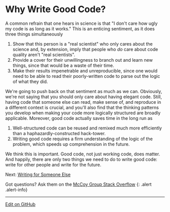 # Why Write Good Code?

A common refrain that one hears in science is that "I don't care how ugly my code is as long as it works."
This is an enticing sentiment, as it does three things simultaneously

1. Show that this person is a "real scientist" who only cares about the science and, by extension, imply that people who _do_ care about code quality aren't "real scientists".
2. Provide a cover for their unwillingness to branch out and learn new things, since that would be a waste of their time.
3. Make their results impenetrable and unreproducible, since one would need to be able to read their poorly-written code to parse out the logic of what they did.

We're going to push back on that sentiment as much as we can.
Obviously, we're not saying that you should only care about having elegant code.
Still, having code that someone else can read, make sense of, and reproduce in a different context is crucial, and you'll also find that the thinking patterns you develop when making your code more logically structured are broadly applicable.
Moreover, good code actually saves time in the long run as
1. Well-structured code can be reused and remixed much more efficiently than a haphazardly-constructed hack-tower.
2. Writing good code requires a firm understanding of the logic of the problem, which speeds up comprehension in the future.

We think this is important.
Good code, not just working code, does matter.
And happily, there are only two things we need to do to write good code: write for other people and write for the future.

<span class="text-muted">Next:</span>
 [Writing for Someone Else](OtherCentricDesign.md)<br/>

Got questions? Ask them on the [McCoy Group Stack Overflow](https://stackoverflow.com/c/mccoygroup/questions/ask)
{: .alert .alert-info}

---
[Edit on GitHub <i class="fab fa-github" aria-hidden="true"></i>](https://github.com/McCoyGroup/References/edit/gh-pages/McCoy%20Group%20Code%20Academy/ProgrammingTips/WhyWriteGoodCode.md)
